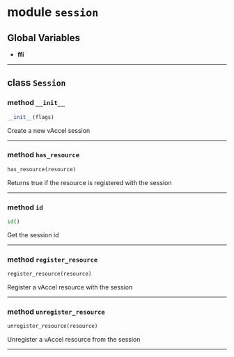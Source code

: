 <!-- markdownlint-disable -->

# module `session`

## **Global Variables**

- **ffi**

---

## class `Session`

### method `__init__`

```python
__init__(flags)
```

Create a new vAccel session

---

### method `has_resource`

```python
has_resource(resource)
```

Returns true if the resource is registered with the session

---

### method `id`

```python
id()
```

Get the session id

---

### method `register_resource`

```python
register_resource(resource)
```

Register a vAccel resource with the session

---

### method `unregister_resource`

```python
unregister_resource(resource)
```

Unregister a vAccel resource from the session

---
